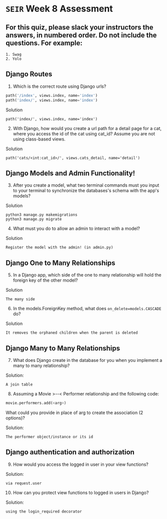 # `SEIR` Week 8 Assessment
## For this quiz, please slack your instructors the answers, in numbered order. Do not include the questions. For example:
    1. Swag
    2. Yolo
## Django Routes
1. Which is the correct route using Django urls?
``` python
path('/index', views.index, name='index')
path('index/', views.index, name='index')
```
Solution
```
path('index/', views.index, name='index')
```
2. With Django, how would you create a url path for a detail page for a cat, where you access the id of the cat using cat_id? Assume you are not using class-based views.

Solution
```
path('cats/<int:cat_id>/', views.cats_detail, name='detail')
```
## Django Models and Admin Functionality!
3. After you create a model, what two terminal commands must you input to your terminal to synchronize the databases's schema with the app's models?

Solution
```
python3 manage.py makemigrations
python3 manage.py migrate
```
4. What must you do to allow an admin to interact with a model?

Solution
```
Register the model with the admin! (in admin.py)
```
## Django One to Many Relationships 
5. In a Django app, which side of the one to many relationship will hold the foreign key of the other model?

Solution
```
The many side
```
6. In the models.ForeignKey method, what does ```on_delete=models.CASCADE``` do?

Solution
```
It removes the orphaned children when the parent is deleted
```
## Django Many to Many Relationships
7. What does Django create in the database for you when you implement a many to many relationship?

Solution:
```
A join table
```
8. Assuming a Movie >--< Performer relationship and the following code:
```python
movie.performers.add(<arg>)
```
What could you provide in place of arg to create the association (2 options)?

Solution:
```
The performer object/instance or its id
```

## Django authentication and authorization
9. How would you access the logged in user in your view functions?

Solution:
```
via request.user
```
10. How can you protect view functions to logged in users in Django?

Solution:
```
using the login_required decorator
```
